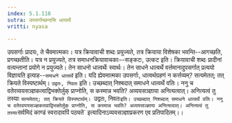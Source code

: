 ```yaml
---
index: 5.1.118
sutra: उपसर्गाच्छन्दसि धात्वर्थे
vritti: nyasa

---
```

उपसर्गाः प्रादयः, ते चैवमात्मकाः। यत्र क्रियावाची शब्दः प्रयुज्यते, तत्र क्रियाया विशेषका भवन्ति--आगच्छति, प्रगच्छतीति। यत्र न प्रयुज्यते, तत्र समाधनक्रियावाचकाः--सङ्कटः, उत्कट इति। क्रियावाची शब्दः प्रादीनां वत्यन्तानां प्रयोगे न प्रयुज्यते। तेन साधनो धात्वर्थेः स्वार्थः। तेन साधने धात्वर्थे वर्त्तमानादुपसर्गात् प्रत्ययो विज्ञायति इत्याह--`समाधने धात्वर्थे` इति। यदि ह्येवमात्मका उपसर्गाः, धात्वर्थग्रहणं न कर्त्तव्यम्? सत्यमेतत्; तत् क्रियते विस्पष्टार्थम्। `उद्वतः, निवतः` इति। उच्छब्दात् निश्बदात् समाधने धात्वर्थे वतिः। ननु च वतेरव्ययसञ्ज्ञकत्वाद्विभक्तेर्लुक् प्राप्नोति, स कस्मान्न भवति? अव्ययसञ्ज्ञाया अनित्यत्वात्। अनित्यत्वं तु तस्याः `सत्यमेतत्; तत् क्रियते विस्पष्टार्थम्। `उद्वतः, निवतः` इति। उच्छब्दात् निशब्दात् समाधने धात्वर्थे वतिः। ननु च वतेरवययसञ्ज्ञकतवाद्विभक्तेर्लुक् प्राप्नोति, स कस्मान्न भवति? अव्ययसञ्ज्ञाया अनित्यत्वात्। अनित्यत्वं तु तस्याः `सर्वमिदं काण्डं स्वरादावपिं पठ्यते` इत्यादिनाऽव्ययसञ्ज्ञाप्रकरण एव प्रतिपादितम्।।